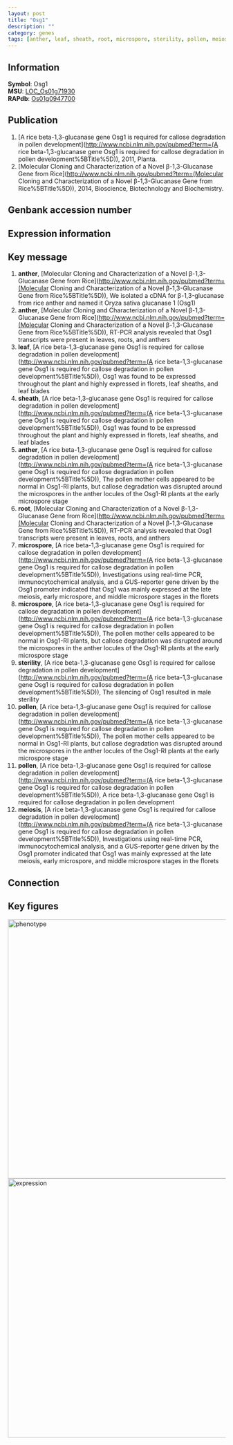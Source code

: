 ```yaml
---
layout: post
title: "Osg1"
description: ""
category: genes
tags: [anther, leaf, sheath, root, microspore, sterility, pollen, meiosis, Gene]
---
```


## Information
__Symbol__: Osg1  
__MSU__: [LOC_Os01g71930](http://rice.plantbiology.msu.edu/cgi-bin/ORF_infopage.cgi?orf=LOC_Os01g71930)  
__RAPdb__: [Os01g0947700](http://rapdb.dna.affrc.go.jp/viewer/gbrowse_details/irgsp1?name=Os01g0947700)  

## Publication
1. [A rice beta-1,3-glucanase gene Osg1 is required for callose degradation in pollen development](http://www.ncbi.nlm.nih.gov/pubmed?term=(A rice beta-1,3-glucanase gene Osg1 is required for callose degradation in pollen development%5BTitle%5D)), 2011, Planta.
2. [Molecular Cloning and Characterization of a Novel β-1,3-Glucanase Gene from Rice](http://www.ncbi.nlm.nih.gov/pubmed?term=(Molecular Cloning and Characterization of a Novel β-1,3-Glucanase Gene from Rice%5BTitle%5D)), 2014, Bioscience, Biotechnology and Biochemistry.

## Genbank accession number

## Expression information

## Key message
1. __anther__, [Molecular Cloning and Characterization of a Novel β-1,3-Glucanase Gene from Rice](http://www.ncbi.nlm.nih.gov/pubmed?term=(Molecular Cloning and Characterization of a Novel β-1,3-Glucanase Gene from Rice%5BTitle%5D)),  We isolated a cDNA for β-1,3-glucanase from rice anther and named it Oryza sativa glucanase 1 (Osg1)
2. __anther__, [Molecular Cloning and Characterization of a Novel β-1,3-Glucanase Gene from Rice](http://www.ncbi.nlm.nih.gov/pubmed?term=(Molecular Cloning and Characterization of a Novel β-1,3-Glucanase Gene from Rice%5BTitle%5D)),  RT-PCR analysis revealed that Osg1 transcripts were present in leaves, roots, and anthers
3. __leaf__, [A rice beta-1,3-glucanase gene Osg1 is required for callose degradation in pollen development](http://www.ncbi.nlm.nih.gov/pubmed?term=(A rice beta-1,3-glucanase gene Osg1 is required for callose degradation in pollen development%5BTitle%5D)),  Osg1 was found to be expressed throughout the plant and highly expressed in florets, leaf sheaths, and leaf blades
4. __sheath__, [A rice beta-1,3-glucanase gene Osg1 is required for callose degradation in pollen development](http://www.ncbi.nlm.nih.gov/pubmed?term=(A rice beta-1,3-glucanase gene Osg1 is required for callose degradation in pollen development%5BTitle%5D)),  Osg1 was found to be expressed throughout the plant and highly expressed in florets, leaf sheaths, and leaf blades
5. __anther__, [A rice beta-1,3-glucanase gene Osg1 is required for callose degradation in pollen development](http://www.ncbi.nlm.nih.gov/pubmed?term=(A rice beta-1,3-glucanase gene Osg1 is required for callose degradation in pollen development%5BTitle%5D)),  The pollen mother cells appeared to be normal in Osg1-RI plants, but callose degradation was disrupted around the microspores in the anther locules of the Osg1-RI plants at the early microspore stage
6. __root__, [Molecular Cloning and Characterization of a Novel β-1,3-Glucanase Gene from Rice](http://www.ncbi.nlm.nih.gov/pubmed?term=(Molecular Cloning and Characterization of a Novel β-1,3-Glucanase Gene from Rice%5BTitle%5D)),  RT-PCR analysis revealed that Osg1 transcripts were present in leaves, roots, and anthers
7. __microspore__, [A rice beta-1,3-glucanase gene Osg1 is required for callose degradation in pollen development](http://www.ncbi.nlm.nih.gov/pubmed?term=(A rice beta-1,3-glucanase gene Osg1 is required for callose degradation in pollen development%5BTitle%5D)),  Investigations using real-time PCR, immunocytochemical analysis, and a GUS-reporter gene driven by the Osg1 promoter indicated that Osg1 was mainly expressed at the late meiosis, early microspore, and middle microspore stages in the florets
8. __microspore__, [A rice beta-1,3-glucanase gene Osg1 is required for callose degradation in pollen development](http://www.ncbi.nlm.nih.gov/pubmed?term=(A rice beta-1,3-glucanase gene Osg1 is required for callose degradation in pollen development%5BTitle%5D)),  The pollen mother cells appeared to be normal in Osg1-RI plants, but callose degradation was disrupted around the microspores in the anther locules of the Osg1-RI plants at the early microspore stage
9. __sterility__, [A rice beta-1,3-glucanase gene Osg1 is required for callose degradation in pollen development](http://www.ncbi.nlm.nih.gov/pubmed?term=(A rice beta-1,3-glucanase gene Osg1 is required for callose degradation in pollen development%5BTitle%5D)),  The silencing of Osg1 resulted in male sterility
10. __pollen__, [A rice beta-1,3-glucanase gene Osg1 is required for callose degradation in pollen development](http://www.ncbi.nlm.nih.gov/pubmed?term=(A rice beta-1,3-glucanase gene Osg1 is required for callose degradation in pollen development%5BTitle%5D)),  The pollen mother cells appeared to be normal in Osg1-RI plants, but callose degradation was disrupted around the microspores in the anther locules of the Osg1-RI plants at the early microspore stage
11. __pollen__, [A rice beta-1,3-glucanase gene Osg1 is required for callose degradation in pollen development](http://www.ncbi.nlm.nih.gov/pubmed?term=(A rice beta-1,3-glucanase gene Osg1 is required for callose degradation in pollen development%5BTitle%5D)), A rice beta-1,3-glucanase gene Osg1 is required for callose degradation in pollen development
12. __meiosis__, [A rice beta-1,3-glucanase gene Osg1 is required for callose degradation in pollen development](http://www.ncbi.nlm.nih.gov/pubmed?term=(A rice beta-1,3-glucanase gene Osg1 is required for callose degradation in pollen development%5BTitle%5D)),  Investigations using real-time PCR, immunocytochemical analysis, and a GUS-reporter gene driven by the Osg1 promoter indicated that Osg1 was mainly expressed at the late meiosis, early microspore, and middle microspore stages in the florets

## Connection

## Key figures
<img src="http://ricencode.github.io/images/Osg1.pheno.png" alt="phenotype"  style="width: 600px;"/>

<img src="http://ricencode.github.io/images/Osg1.exp.png" alt="expression"  style="width: 600px;"/>


